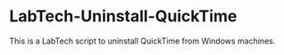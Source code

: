 # LabTech-Uninstall-QuickTime
This is a LabTech script to uninstall QuickTime from Windows machines.
